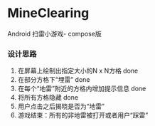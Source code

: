 # MineClearing
Android 扫雷小游戏- compose版

### 设计思路

1. 在屏幕上绘制出指定大小的N x N方格 done
2. 在部分方格下“埋雷” done
3. 在每个“地雷”附近的方格内增加提示信息 done
4. 将所有方格隐藏 done
5. 用户点击之后揭晓是否为“地雷” 
6. 游戏结束：所有的非地雷被打开或者用户“踩雷”

[](https://www.notion.so/fengerzhang/2e7c520c71e24c32afca129c02a2234b#530890781d47454b9ea1123c04ff8757)

